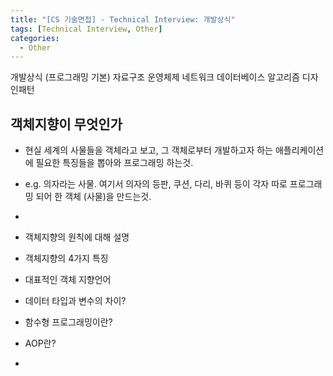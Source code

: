 ```yaml
---
title: "[CS 기술면접] - Technical Interview: 개발상식"
tags: [Technical Interview, Other]
categories:
  - Other
---
```


개발상식 (프로그래밍 기본)
자료구조
운영체제
네트워크
데이터베이스
알고리즘
디자인패턴


## 객체지향이 무엇인가
- 현실 세계의 사물들을 객체라고 보고, 그 객체로부터 개발하고자 하는 애플리케이션에 필요한 특징들을 뽑아와 프로그래밍 하는것.
- e.g. 의자라는 사물. 여기서 의자의 등판, 쿠션, 다리, 바퀴 등이 각자 따로 프로그래밍 되어 한 객체 (사물)을 만드는것.
- 


- 객체지향의 원칙에 대해 설명
- 객체지향의 4가지 특징
- 대표적인 객체 지향언어
- 데이터 타입과 변수의 차이?
- 함수형 프로그래밍이란?
- AOP란?
-
